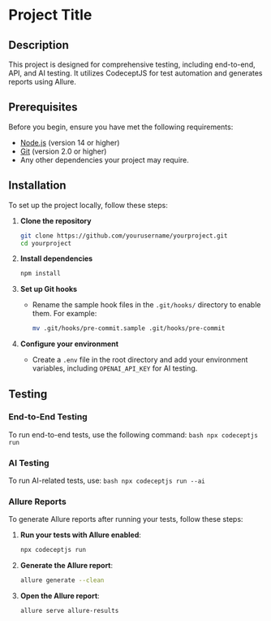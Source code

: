 # Project Title

## Description
This project is designed for comprehensive testing, including end-to-end, API, and AI testing. It utilizes CodeceptJS for test automation and generates reports using Allure.

## Prerequisites
Before you begin, ensure you have met the following requirements:
- [Node.js](https://nodejs.org/) (version 14 or higher)
- [Git](https://git-scm.com/) (version 2.0 or higher)
- Any other dependencies your project may require.

## Installation
To set up the project locally, follow these steps:

1. **Clone the repository**
   ```bash
   git clone https://github.com/yourusername/yourproject.git
   cd yourproject
   ```

2. **Install dependencies**
   ```bash
   npm install
   ```

3. **Set up Git hooks**
   - Rename the sample hook files in the `.git/hooks/` directory to enable them. For example:
     ```bash
     mv .git/hooks/pre-commit.sample .git/hooks/pre-commit
     ```

4. **Configure your environment**
   - Create a `.env` file in the root directory and add your environment variables, including `OPENAI_API_KEY` for AI testing.

## Testing
### End-to-End Testing
To run end-to-end tests, use the following command:
    ```bash
        npx codeceptjs run
     ```

     
### AI Testing
To run AI-related tests, use:
    ```bash
        npx codeceptjs run --ai
     ```

     
### Allure Reports
To generate Allure reports after running your tests, follow these steps:

1. **Run your tests with Allure enabled**:
   ```bash
   npx codeceptjs run
   ```

2. **Generate the Allure report**:
   ```bash
   allure generate --clean
   ```

3. **Open the Allure report**:
   ```bash
   allure serve allure-results
   ```